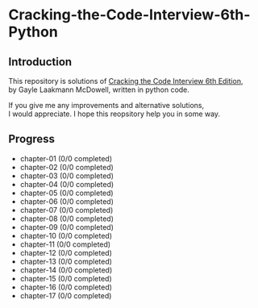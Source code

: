 # Cracking-the-Code-Interview-6th-Python

## Introduction

This repository is solutions of [Cracking the Code Interview 6th Edition][1],  
by Gayle Laakmann McDowell, written in python code.

If you give me any improvements and alternative solutions,  
I would appreciate. I hope this reopsitory help you in some way.

## Progress

-   chapter-01 (0/0 completed)
-   chapter-02 (0/0 completed)
-   chapter-03 (0/0 completed)
-   chapter-04 (0/0 completed)
-   chapter-05 (0/0 completed)
-   chapter-06 (0/0 completed)
-   chapter-07 (0/0 completed)
-   chapter-08 (0/0 completed)
-   chapter-09 (0/0 completed)
-   chapter-10 (0/0 completed)
-   chapter-11 (0/0 completed)
-   chapter-12 (0/0 completed)
-   chapter-13 (0/0 completed)
-   chapter-14 (0/0 completed)
-   chapter-15 (0/0 completed)
-   chapter-16 (0/0 completed)
-   chapter-17 (0/0 completed)

<!---
  url links
-->

[1]: https://www.amazon.com/dp/0984782850/ref=cm_sw_r_cp_ep_dp_VrEkzbJNJGZKX
